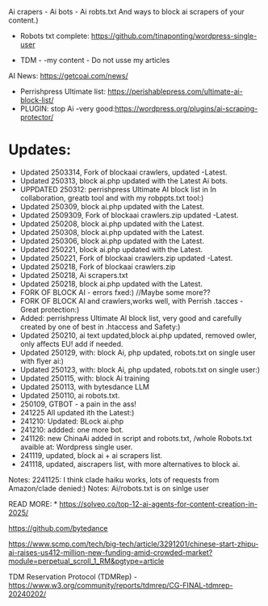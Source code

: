 Ai crapers - Ai bots - Ai robts.txt 
And ways to block ai scrapers of your content.)
* Robots txt complete: https://github.com/tinaponting/wordpress-single-user

* TDM - -my content - Do not usse my articles

AI News:  https://getcoai.com/news/

* Perrishpress Ultimate list:  https://perishablepress.com/ultimate-ai-block-list/
* PLUGIN: stop Ai -very good:https://wordpress.org/plugins/ai-scraping-protector/

# Updates:

* Updated 2503314, Fork of blockaai crawlers, updated -Latest.
* Updated 250313, block ai.php updated with the Latest Ai bots.
* UPPDATED 250312: perrishpress Ultimate AI block list in In collaboration, greatb tool and with my robppts.txt tool:)  
* Updated 250309, block ai.php updated with the Latest.
* Updated 2509309, Fork of blockaai crawlers.zip updated -Latest.
* Updated 250208, block ai.php updated with the Latest.
* Updated 250308, block ai.php updated with the Latest.
* Updated 250306, block ai.php updated with the Latest.
* Updated 250221, block ai.php updated with the Latest.
* Updated 250221, Fork of blockaai crawlers.zip updated -Latest.
* Updated 250218, Fork of blockaai crawlers.zip
* Updated 250218, Ai scrapers.txt
* Updated 250218, block ai.php updated with the Latest.
* FORK OF BLOCK AI - errors fxed:)  //Maybe some more??
* FORK OF BLOCK AI and crawlers,works well, with Perrish .tacces - Great protection:)
* Added: perrishpress Ultimate AI block list, very good and carefully created by one of best in .htaccess and Safety:)
* Updated 250210, ai text updated,block ai.php updated, removed owler, only affects EU! add if needed.
* Updated 250129, with: block Ai, php updated, robots.txt on single user with flyer ai:)
* Updated 250123, with: block Ai, php updated, robots.txt on single user:)
* Updated 250115, with: block Ai training
* Updated 250113, with bytesdance LLM
* Updated 250110, ai robots.txt.
* 250109, GTBOT - a pain in the ass!
* 241225 All updated ith the Latest:)
* 241210: Updated: BLock ai.php
* 241210: addded: one more bot.
* 241126: new ChinaAi added in script and robots.txt, /whole Robots.txt avaible at: Wordpress single user.
* 241119, updated, block ai + ai scrapers list.
* 241118, updated, aiscrapers list, with more alternatives to block ai.

Notes:  2241125: I think clade haiku works, lots of requests from Amazon/clade denied:)
Notes: Ai/robots.txt is on sinlge user

READ MORE: * https://solveo.co/top-12-ai-agents-for-content-creation-in-2025/

 https://github.com/bytedance
          
https://www.scmp.com/tech/big-tech/article/3291201/chinese-start-zhipu-ai-raises-us412-million-new-funding-amid-crowded-market?module=perpetual_scroll_1_RM&pgtype=article

TDM Reservation Protocol (TDMRep)  -  https://www.w3.org/community/reports/tdmrep/CG-FINAL-tdmrep-20240202/
